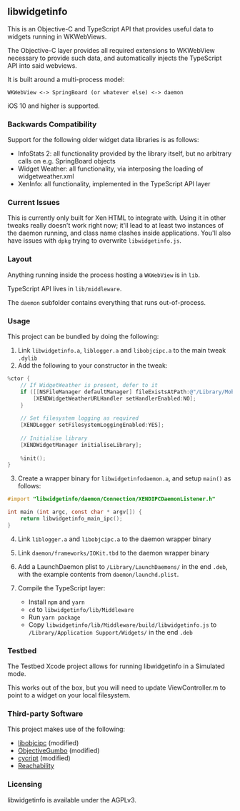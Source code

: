 ## libwidgetinfo

This is an Objective-C and TypeScript API that provides useful data to widgets running in WKWebViews.

The Objective-C layer provides all required extensions to WKWebView necessary to provide such data, and automatically injects the TypeScript API into said webviews.

It is built around a multi-process model:

```
WKWebView <-> SpringBoard (or whatever else) <-> daemon
```

iOS 10 and higher is supported.

### Backwards Compatibility

Support for the following older widget data libraries is as follows:

- InfoStats 2: all functionality provided by the library itself, but no arbitrary calls on e.g. SpringBoard objects
- Widget Weather: all functionality, via interposing the loading of widgetweather.xml
- XenInfo: all functionality, implemented in the TypeScript API layer

### Current Issues

This is currently only built for Xen HTML to integrate with. Using it in other tweaks really doesn't work right now; it'll lead to at least two instances of the daemon running, and class name clashes inside applications. You'll also have issues with `dpkg` trying to overwrite `libwidgetinfo.js`.

### Layout

Anything running inside the process hosting a `WKWebView` is in `lib`.

TypeScript API lives in `lib/middleware`.

The `daemon` subfolder contains everything that runs out-of-process. 

### Usage

This project can be bundled by doing the following:

1. Link `libwidgetinfo.a`, `liblogger.a` and `libobjcipc.a` to the main tweak `.dylib`
2. Add the following to your constructor in the tweak:

```objective-c
%ctor {
    // If WidgetWeather is present, defer to it
    if ([[NSFileManager defaultManager] fileExistsAtPath:@"/Library/MobileSubstrate/DynamicLibraries/WWRefresh.dylib"]) {
        [XENDWidgetWeatherURLHandler setHandlerEnabled:NO];
    }
    
    // Set filesystem logging as required
    [XENDLogger setFilesystemLoggingEnabled:YES];
    
    // Initialise library
    [XENDWidgetManager initialiseLibrary];
    
    %init();
}
```

3. Create a wrapper binary for `libwidgetinfodaemon.a`, and setup `main()` as follows:

```objective-c
#import "libwidgetinfo/daemon/Connection/XENDIPCDaemonListener.h"

int main (int argc, const char * argv[]) {
    return libwidgetinfo_main_ipc();
}
```

4. Link `liblogger.a` and `libobjcipc.a` to the daemon wrapper binary
5. Link `daemon/frameworks/IOKit.tbd` to the daemon wrapper binary
6. Add a LaunchDaemon plist to `/Library/LaunchDaemons/` in the end `.deb`, with the example contents from `daemon/launchd.plist`.
7. Compile the TypeScript layer:

    - Install `npm` and `yarn`
    - `cd` to `libwidgetinfo/lib/Middleware`
    - Run `yarn package`
    - Copy `libwidgetinfo/lib/Middleware/build/libwidgetinfo.js` to `/Library/Application Support/Widgets/` in the end `.deb`
    
### Testbed
    
The Testbed Xcode project allows for running libwidgetinfo in a Simulated mode.

This works out of the box, but you will need to update ViewController.m to point to a widget on your local filesystem.

### Third-party Software

This project makes use of the following:

- [libobjcipc](https://github.com/a1anyip/libobjcipc) (modified)
- [ObjectiveGumbo](https://github.com/thomasdenney/ObjectiveGumbo) (modified)
- [cycript](https://git.saurik.com/cycript.git) (modified)
- [Reachability](https://github.com/tonymillion/Reachability)

### Licensing

libwidgetinfo is available under the AGPLv3.

